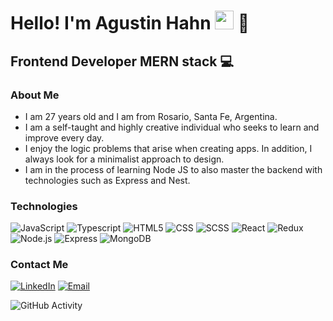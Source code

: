 <h1>Hello! I'm Agustin Hahn <img src="https://raw.githubusercontent.com/iampavangandhi/iampavangandhi/master/gifs/Hi.gif" width="30px"> 🚀</h1>
<h2>Frontend Developer MERN stack 💻 </h2>

### About Me
- I am 27 years old and I am from Rosario, Santa Fe, Argentina.
- I am a self-taught and highly creative individual who seeks to learn and improve every day.
- I enjoy the logic problems that arise when creating apps. In addition, I always look for a minimalist approach to design.
- I am in the process of learning Node JS to also master the backend with technologies such as Express and Nest.

### Technologies
  ![JavaScript](https://img.shields.io/badge/-JavaScript-333333?style=flat&logo=javascript)
  ![Typescript](https://img.shields.io/badge/-Typescript-333333?style=flat&logo=typescript)
  ![HTML5](https://img.shields.io/badge/-HTML5-333333?style=flat&logo=HTML5)
  ![CSS](https://img.shields.io/badge/-CSS-333333?style=flat&logo=CSS3&logoColor=1572B6)
  ![SCSS](https://img.shields.io/badge/-SCSS-333333?style=flat&logo=SASS&logoColor=CE6B9E)
  ![React](https://img.shields.io/badge/-React-333333?style=flat&logo=react)
  ![Redux](https://img.shields.io/badge/-Redux-333333?style=flat&logo=redux)
  <br/>
  ![Node.js](https://img.shields.io/badge/-Node.js-333333?style=flat&logo=node.js)
  ![Express](https://img.shields.io/badge/-Express-333333?style=flat&logo=express)
  ![MongoDB](https://img.shields.io/badge/-MongoDB-333333?style=flat&logo=MongoDB)

### Contact Me
<a href="https://ar.linkedin.com/in/agustin-hahn-766b98183"><img alt="LinkedIn" src="https://img.shields.io/badge/LinkedIn-Agustin%20Hahn-blue?style=flat-square&logo=linkedin"></a>
<a href="Agustin.f.hahn@gmail.com"><img alt="Email" src="https://img.shields.io/badge/Gmail-Agustin.f.hahn@gmail.com-blue?style=flat-square&logo=gmail"></a>  

![GitHub Activity](https://github-readme-stats.vercel.app/api?username=agustinhahn&show_icons=true)
